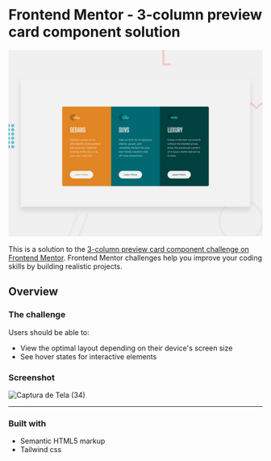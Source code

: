 # Frontend Mentor - 3-column preview card component solution

![Design preview for the 3-column preview card component coding challenge](./design/desktop-preview.jpg)

This is a solution to the [3-column preview card component challenge on Frontend Mentor](https://www.frontendmentor.io/challenges/3column-preview-card-component-pH92eAR2-). Frontend Mentor challenges help you improve your coding skills by building realistic projects. 

## Overview

### The challenge

Users should be able to:

- View the optimal layout depending on their device's screen size
- See hover states for interactive elements

### Screenshot

![Captura de Tela (34)](https://user-images.githubusercontent.com/62656936/127180176-cfee03a0-e4f8-41f1-affb-72c1307aab07.png)

<hr>

### Built with

- Semantic HTML5 markup
- Tailwind css

